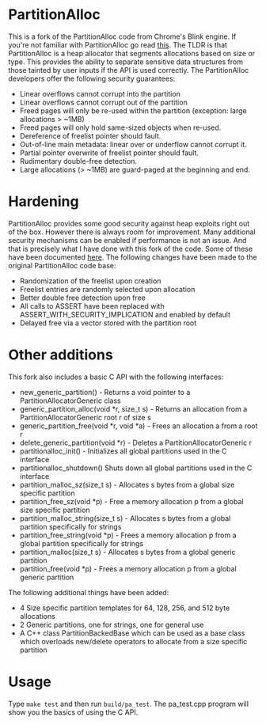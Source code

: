 # PartitionAlloc

This is a fork of the PartitionAlloc code from Chrome's Blink engine. If you're not familiar with PartitionAlloc go read [this](http://struct.github.io/partition_alloc.html). The TLDR is that PartitionAlloc is a heap allocator that segments allocations based on size or type. This provides the ability to separate sensitive data structures from those tainted by user inputs if the API is used correctly. The PartitionAlloc developers offer the following security guarantees:

* Linear overflows cannot corrupt into the partition
* Linear overflows cannot corrupt out of the partition
* Freed pages will only be re-used within the partition (exception: large allocations > ~1MB)
* Freed pages will only hold same-sized objects when re-used.
* Dereference of freelist pointer should fault.
* Out-of-line main metadata: linear over or underflow cannot corrupt it.
* Partial pointer overwrite of freelist pointer should fault.
* Rudimentary double-free detection.
* Large allocations (> ~1MB) are guard-paged at the beginning and end.

# Hardening

PartitionAlloc provides some good security against heap exploits right out of the box. However there is always room for improvement. Many additional security mechanisms can be enabled if performance is not an issue. And that is precisely what I have done with this fork of the code. Some of these have been documented [here](http://struct.github.io/partition_alloc.html). The following changes have been made to the original PartitionAlloc code base:

* Randomization of the freelist upon creation
* Freelist entries are randomly selected upon allocation
* Better double free detection upon free
* All calls to ASSERT have been replaced with ASSERT_WITH_SECURITY_IMPLICATION and enabled by default
* Delayed free via a vector stored with the partition root

# Other additions

This fork also includes a basic C API with the following interfaces:

* new_generic_partition() - Returns a void pointer to a PartitionAllocatorGeneric class
* generic_partition_alloc(void *r, size_t s) - Returns an allocation from a PartitionAllocatorGeneric root r of size s
* generic_partition_free(void *r, void *a) - Frees an allocation a from a root r
* delete_generic_partition(void *r) - Deletes a PartitionAllocatorGeneric r
* partitionalloc_init() - Initializes all global partitions used in the C interface
* partitionalloc_shutdown() Shuts down all global partitions used in the C interface
* partition_malloc_sz(size_t s) - Allocates s bytes from a global size specific partition
* partition_free_sz(void *p) - Free a memory allocation p from a global size specific partition
* partition_malloc_string(size_t s) - Allocates s bytes from a global partition specifically for strings
* partition_free_string(void *p) - Frees a memory allocation p from a global partition specifically for strings
* partition_malloc(size_t s) - Allocates s bytes from a global generic partition
* partition_free(void *p) - Frees a memory allocation p from a global generic partition

The following additional things have been added:

* 4 Size specific partition templates for 64, 128, 256, and 512 byte allocations
* 2 Generic partitions, one for strings, one for general use
* A C++ class PartitionBackedBase which can be used as a base class which overloads new/delete operators to allocate from a size specific partition

# Usage

Type `make test` and then run `build/pa_test`. The pa_test.cpp program will show you the basics of using the C API.